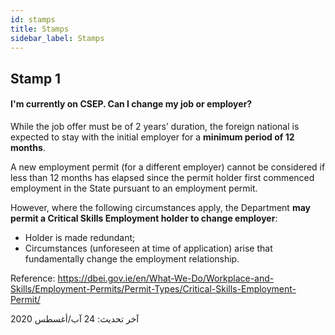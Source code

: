 ```yaml
---
id: stamps
title: Stamps
sidebar_label: Stamps
---
```


## Stamp 1

#### **I'm currently on CSEP. Can I change my job or employer?**

While the job offer must be of 2 years’ duration, the foreign national is expected to stay with the initial employer for a **minimum period of 12 months**.

A new employment permit (for a different employer) cannot be considered if less than 12 months has elapsed since the permit holder first commenced employment in the State pursuant to an employment permit.

However, where the following circumstances apply, the Department **may permit a Critical Skills Employment holder to change employer**:

* Holder is made redundant;
* Circumstances (unforeseen at time of application) arise that fundamentally change the employment relationship.

Reference: https://dbei.gov.ie/en/What-We-Do/Workplace-and-Skills/Employment-Permits/Permit-Types/Critical-Skills-Employment-Permit/

آخر تحديث: 24 آب/أغسطس 2020